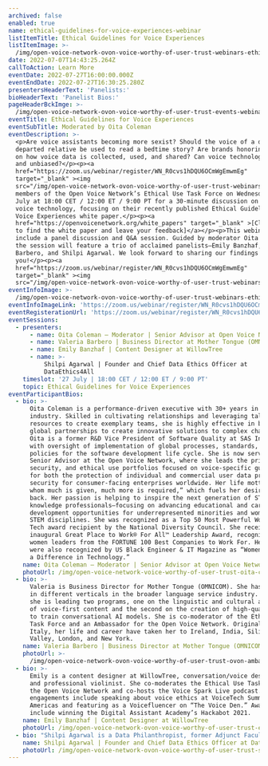 ```yaml
---
archived: false
enabled: true
name: ethical-guidelines-for-voice-experiences-webinar
listItemTitle: Ethical Guidelines for Voice Experiences
listItemImage: >-
  /img/open-voice-network-ovon-voice-worthy-of-user-trust-webinars-ethical-guidelines-for-voice-experiences-webinar.png
date: 2022-07-07T14:43:25.264Z
callToAction: Learn More
eventDate: 2022-07-27T16:00:00.000Z
eventEndDate: 2022-07-27T16:30:25.280Z
presentersHeaderText: 'Panelists:'
bioHeaderText: 'Panelist Bios:'
pageHeaderBckImge: >-
  /img/open-voice-network-ovon-voice-worthy-of-user-trust-events-webinar-temporary-header.png
eventTitle: Ethical Guidelines for Voice Experiences
eventSubTitle: Moderated by Oita Coleman
eventDescription: >-
  <p>Are voice assistants becoming more sexist? Should the voice of a dearly
  departed relative be used to read a bedtime story? Are brands honoring choices
  on how voice data is collected, used, and shared? Can voice technology be fair
  and unbiased?</p><p><a
  href="https://zoom.us/webinar/register/WN_R0cvs1hDQU6OCmWgEmwmEg"
  target="_blank" ><img
  src="/img/open-voice-network-ovon-voice-worthy-of-user-trust-webinars-register-now-button-1.png"></a></p>Join
  members of the Open Voice Network’s Ethical Use Task Force on Wednesday, 27
  July at 18:00 CET / 12:00 ET / 9:00 PT for a 30-minute discussion on ethics in
  voice technology, focusing on their recently published Ethical Guidelines for
  Voice Experiences white paper.</p><p><a
  href="https://openvoicenetwork.org/white_papers" target="_blank" >[Click here
  to find the white paper and leave your feedback]</a></p><p>This webinar will
  include a panel discussion and Q&A session. Guided by moderator Oita Coleman,
  the session will feature a trio of acclaimed panelists—Emily Banzhaf, Valeria
  Barbero, and Shilpi Agarwal. We look forward to sharing our findings with
  you!</p><p><a
  href="https://zoom.us/webinar/register/WN_R0cvs1hDQU6OCmWgEmwmEg"
  target="_blank" ><img
  src="/img/open-voice-network-ovon-voice-worthy-of-user-trust-webinars-register-now-button-1.png"></a></p>
eventInfoImage: >-
  /img/open-voice-network-ovon-voice-worthy-of-user-trust-webinars-ethical-guidelines-for-voice-experiences-webinar.png
eventInfoImageLink: 'https://zoom.us/webinar/register/WN_R0cvs1hDQU6OCmWgEmwmEg'
eventRegisterationUrl: 'https://zoom.us/webinar/register/WN_R0cvs1hDQU6OCmWgEmwmEg'
eventSessions:
  - presenters:
      - name: Oita Coleman – Moderator | Senior Advisor at Open Voice Network
      - name: Valeria Barbero | Business Director at Mother Tongue (OMNICOM)
      - name: Emily Banzhaf | Content Designer at WillowTree
      - name: >-
          Shilpi Agarwal | Founder and Chief Data Ethics Officer at
          DataEthics4All
    timeslot: '27 July | 18:00 CET / 12:00 ET / 9:00 PT'
    topic: Ethical Guidelines for Voice Experiences
eventParticipantBios:
  - bio: >-
      Oita Coleman is a performance-driven executive with 30+ years in the tech
      industry. Skilled in cultivating relationships and leveraging talent and
      resources to create exemplary teams, she is highly effective in building
      global partnerships to create innovative solutions to complex challenges.
      Oita is a former R&D Vice President of Software Quality at SAS Institute,
      with oversight of implementation of global processes, standards, and
      policies for the software development life cycle. She is now serving as
      Senior Advisor at the Open Voice Network, where she leads the privacy,
      security, and ethical use portfolios focused on voice-specific guidance
      for both the protection of individual and commercial user data privacy and
      security for consumer-facing enterprises worldwide. Her life motto is “to
      whom much is given, much more is required,” which fuels her desire to give
      back. Her passion is helping to inspire the next generation of STEM
      knowledge professionals—focusing on advancing educational and career
      development opportunities for underrepresented minorities and women in
      STEM disciplines. She was recognized as a Top 50 Most Powerful Women in
      Tech award recipient by the National Diversity Council. She received the
      inaugural Great Place to Work® For All™ Leadership Award, recognizing
      women leaders from the FORTUNE 100 Best Companies to Work For. Her efforts
      were also recognized by US Black Engineer & IT Magazine as “Women Who Make
      a Difference in Technology.”
    name: Oita Coleman – Moderator | Senior Advisor at Open Voice Network
    photoUrl: /img/open-voice-network-voice-worthy-of-user-trust-oita-coleman.jpg
  - bio: >-
      Valeria is Business Director for Mother Tongue (OMNICOM). She has worked
      in different verticals in the broader language service industry. Currently
      she is leading two programs, one on the linguistic and cultural adaptation
      of voice-first content and the second on the creation of high-quality data
      to train conversational AI models. She is co-moderator of the Ethical Use
      Task Force and an Ambassador for the Open Voice Network. Originally from
      Italy, her life and career have taken her to Ireland, India, Silicon
      Valley, London, and New York.
    name: Valeria Barbero | Business Director at Mother Tongue (OMNICOM)
    photoUrl: >-
      /img/open-voice-network-ovon-voice-worthy-of-user-trust-ovon-ambassadors-valeria-barbero-square.png
  - bio: >-
      Emily is a content designer at WillowTree, conversation/voice designer,
      and professional violinist. She co-moderates the Ethical Use Task Force at
      the Open Voice Network and co-hosts the Voice Spark Live podcast. Recent
      engagements include speaking about voice ethics at VoiceTech Summit
      Americas and featuring as a Voicefluencer on “The Voice Den.” Awards
      include winning the Digital Assistant Academy’s Hackabot 2021.
    name: Emily Banzhaf | Content Designer at WillowTree
    photoUrl: /img/open-voice-network-ovon-voice-worthy-of-user-trust-emily-banzhaf.jpg
  - bio: "Shilpi Agarwal is a Data Philanthropist, former Adjunct Faculty at Stanford and MIT $100K Launch Mentor. \rShe is the Founder, Executive Director and President DataEthics4All, a national 501(c)(3) non-profit organization with a mission to raise awareness on the ethical use of the entire end to end data pipeline including AI, Break Barriers of Entry in Tech and Raise the next generation of Ethics 1st Champions.\r We are the only organization focused on Tech Ethics Education for Youth providing direct and experiential learning opportunities through our STEAM in AI Movement, College Application Essay Writing Summer Camp, Ethics 1st Institute, AI Youth Council, Ethics 1st Tech Entrepreneurs Club.\r In just 2 years, we've built a global audience of 100,000+, a community of leaders from 55 countries, launched 20+ initiatives, held 50+ events, partnered with the Oxford University, the Open Voice Network and Linux Foundation, have ambassadors from 50 schools and 20 colleges nationwide, several nonprofits, academic Institutions and growing.\r\n"
    name: Shilpi Agarwal | Founder and Chief Data Ethics Officer at DataEthics4All
    photoUrl: /img/open-voice-network-ovon-voice-worthy-of-user-trust-shilpi-agarwal.jpg
---
```


